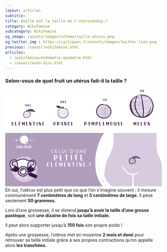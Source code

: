 ```yaml
---
layout: articles
subtitle: 
title: Quelle est la taille de l'utérus&nbsp;?
category: WikiFemina
subcategory: WikiFemina
og_image: /assets/images/schema/taille-uterus.png
og_twitter_img : https://cycliques.fr/assets/images/twitter-lien.png
previous: /savoir/wikifemina.html
articles:
  - /wikifemina/endometre-myometre.html
  - /savoir/endo-dico.html
---
```

### Selon-vous de quel fruit un utérus fait-il la taille&nbsp;?
![De quel fruit un utérus fait-il la taille ?](/assets/images/schema/taille-uterus2.png)
![L'utérus fait la taille d'une petite clémentine !](/assets/images/schema/taille-uterus3.png)
Eh oui, l’utérus est plus petit que ce que l’on s’imagine souvent : il mesure communément **7 centimètres de long** et **5 centimètres de large.**
Il pèse seulement **50 grammes.**

Lors d’une grossesse, il se distend **jusqu’à avoir la taille d’une grosse pastèque**, soit **une dizaine de fois sa taille initiale.**

Il peut alors supporter jusqu’à **150 fois** son propre poids !

Après une grossesse, l’utérus met en moyenne **2 mois et demi** pour retrouver sa taille initiale grâce à ses propres contractions qu’on appelle alors **les tranchées.**